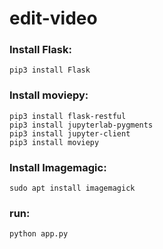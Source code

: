# edit-video

### Install Flask: 
```
pip3 install Flask
```

### Install moviepy: 
```
pip3 install flask-restful
pip3 install jupyterlab-pygments
pip3 install jupyter-client
pip3 install moviepy
```
### Install Imagemagic: 
```
sudo apt install imagemagick
```
### run: 
```
python app.py
```

